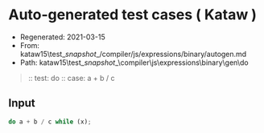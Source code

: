 # Auto-generated test cases ( Kataw )
- Regenerated: 2021-03-15
- From: kataw15\test\__snapshot__/compiler/js/expressions/binary/autogen.md
- Path: kataw15\test\__snapshot__\compiler\js\expressions\binary\gen\do
> :: test: do
> :: case: a + b / c
## Input

`````js
do a + b / c while (x);
`````
